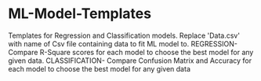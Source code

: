 # ML-Model-Templates
Templates for Regression and Classification models.
Replace 'Data.csv' with name of Csv file containing data to fit ML model to. 
REGRESSION- Compare R-Square scores for each model to choose the best model for any given data.
CLASSIFICATION- Compare Confusion Matrix and Accuracy for each model to choose the best model for any given data
